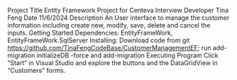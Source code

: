 Project Title
Entity Framework Project for Centeva Interview
Developer
Tina Feng
Date
11/6/2024
Description
An User interface to manage the customer information including create new,
modify, save, delete and cancel the inputs.
Getting Started
Dependencies: EntityFrameWork, EntityFrameWork.SqlServer
Installing: Download code from git
https://github.com/TinaFengCodeBase/CustomerManagementEF; run
add-migration initializeDB -force and add-migration
Executing Program
Click “Start” in Visual Studio and explore the buttons and the DataGridView in “Customers”
forms.
